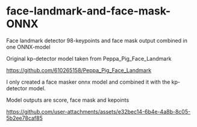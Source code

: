 # face-landmark-and-face-mask-ONNX
Face landmark detector 98-keypoints and face mask output combined in one ONNX-model

Original kp-detector model taken from Peppa_Pig_Face_Landmark

https://github.com/610265158/Peppa_Pig_Face_Landmark

I only created a face masker onnx model and combined it with the kp-detector model.

Model outputs are score, face mask and kepoints



https://github.com/user-attachments/assets/e32bec14-6b4e-4a8b-8c05-5b2ee78caf85






